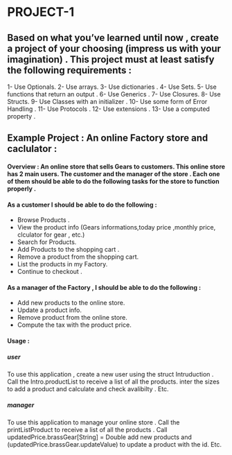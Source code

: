# PROJECT-1


## Based on what you’ve learned until now , create a project of your choosing (impress us with your imagination) . This project must at least satisfy the following requirements :

1- Use Optionals.
2- Use arrays.
3- Use dictionaries .
4- Use Sets.
5- Use functions that return an output . 
6- Use Generics .
7- Use Closures.
8- Use Structs.
9- Use Classes with an initializer .
10- Use some form of Error Handling .
11- Use Protocols . 
12- Use extensions . 
13- Use a computed property . 

## Example Project :  An online Factory store and caclulator :

#### Overview : An online store that sells Gears to customers. This online store has 2 main users. The customer and the manager of the store . Each one of them should be able to do the following tasks for the store to function properly . 

#### As a customer I should be able to do the following :
- Browse  Products . 
- View the product info (Gears informations,today price ,monthly price, clculator for gear , etc.)
- Search for Products.
- Add Products to the shopping cart .
- Remove a product from the shopping cart.
- List the products in my Factory. 
- Continue to checkout .

#### As a manager of the Factory , I should be able to do the following :
- Add new products to the online store.
- Update a product info. 
- Remove product from the online store.
- Compute the tax with the product price.


#### Usage :

##### user
To use this application , create a new user using the struct Intruduction . Call the Intro.productList to receive a list of all the products. inter the sizes to add a product and calculate and check avalibilty . Etc. 

##### manager 
To use this application to manage your online store . Call the printListProduct to receive a list of all the products . Call updatedPrice.brassGear[String] = Double add new products and (updatedPrice.brassGear.updateValue) to update a product with the id. Etc. 


